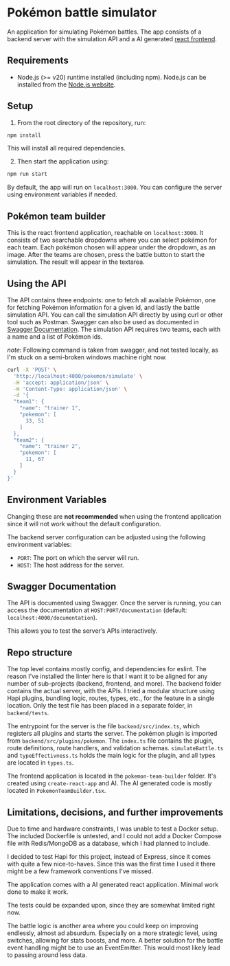 # Pokémon battle simulator

An application for simulating Pokémon battles. The app consists of a backend server with the simulation API and a AI generated [react frontend](#pokémon-team-builder).

## Requirements

- Node.js (>= v20) runtime installed (including npm). Node.js can be installed from the [Node.js website](https://nodejs.org/en).

## Setup

1. From the root directory of the repository, run:

```sh
npm install
```

This will install all required dependencies.

2. Then start the application using:

```sh
npm run start
```

By default, the app will run on `localhost:3000`. You can configure the server using environment variables if needed.

## Pokémon team builder

This is the react frontend application, reachable on `localhost:3000`. It consists of two searchable dropdowns where you can select pokémon for each team. Each pokémon chosen will appear under the dropdown, as an image. After the teams are chosen, press the battle button to start the simulation. The result will appear in the textarea.

## Using the API

The API contains three endpoints: one to fetch all available Pokémon, one for fetching Pokémon information for a given id, and lastly the battle simulation API. You can call the simulation API directly by using curl or other tool such as Postman. Swagger can also be used as documented in [Swagger Documentation](#swagger-documentation). The simulation API requires two teams, each with a name and a list of Pokémon ids.

_note_: Following command is taken from swagger, and not tested locally, as I'm stuck on a semi-broken windows machine right now.

```sh
curl -X 'POST' \
  'http://localhost:4000/pokemon/simulate' \
  -H 'accept: application/json' \
  -H 'Content-Type: application/json' \
  -d '{
  "team1": {
    "name": "trainer 1",
    "pokemon": [
      33, 51
    ]
  },
  "team2": {
    "name": "trainer 2",
    "pokemon": [
      11, 67
    ]
  }
}'
```

## Environment Variables

Changing these are **not recommended** when using the frontend application since it will not work without the default configuration.

The backend server configuration can be adjusted using the following environment variables:

- `PORT`: The port on which the server will run.
- `HOST`: The host address for the server.

## Swagger Documentation

The API is documented using Swagger. Once the server is running, you can access the documentation at `HOST:PORT/documentation` (default: `localhost:4000/documentation`).

This allows you to test the server’s APIs interactively.

## Repo structure

The top level contains mostly config, and dependencies for eslint. The reason I've installed the linter here is that I want it to be aligned for any number of sub-projects (backend, frontend, and more).
The backend folder contains the actual server, with the APIs. I tried a modular structure using Hapi plugins, bundling logic, routes, types, etc., for the feature in a single location. Only the test file
has been placed in a separate folder, in `backend/tests`.

The entrypoint for the server is the file `backend/src/index.ts`, which registers all plugins and starts the server. The pokémon plugin is imported from `backend/src/plugins/pokemon`. The `index.ts` file
contains the plugin, route definitions, route handlers, and validation schemas. `simulateBattle.ts` and `typeEffectivness.ts` holds the main logic for the plugin, and all types are located in `types.ts`.

The frontend application is located in the `pokemon-team-builder` folder. It's created using `create-react-app` and AI. The AI generated code is mostly located in `PokemonTeamBuilder.tsx`.

## Limitations, decisions, and further improvements

Due to time and hardware constraints, I was unable to test a Docker setup. The included Dockerfile is untested, and I could not add a Docker Compose file with Redis/MongoDB as a database, which I had planned to include.

I decided to test Hapi for this project, instead of Express, since it comes with quite a few nice-to-haves. Since this was the first time I used it there might be a few framework conventions I've missed.

The application comes with a AI generated react application. Minimal work done to make it work.

The tests could be expanded upon, since they are somewhat limited right now.

The battle logic is another area where you could keep on improving endlessly, almost ad absurdum. Especially on a more strategic level, using switches, allowing for stats boosts, and more. A better solution for
the battle event handling might be to use an EventEmitter. This would most likely lead to passing around less data.
